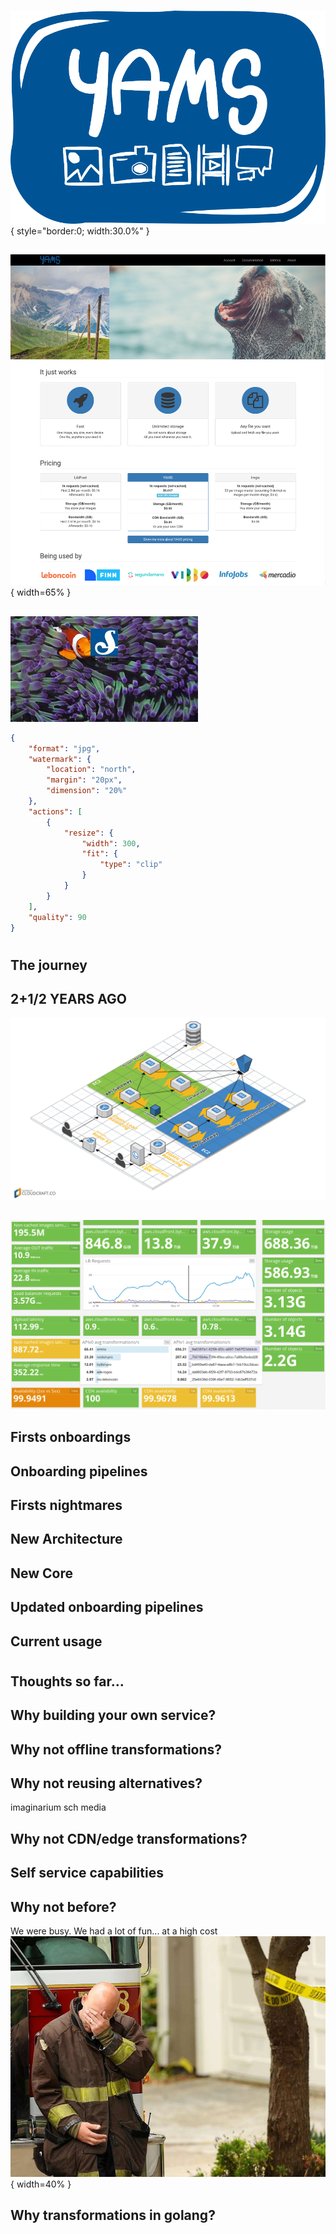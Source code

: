 #

##
![](yamsLogo.png){ style="border:0; width:30.0%" }

##
![](portal_screenshot.png){ width=65% }

## 
![](yams_image_test.jpeg)
```json
{
    "format": "jpg",
    "watermark": {
        "location": "north",
        "margin": "20px",
        "dimension": "20%"
    },
    "actions": [
        {
            "resize": {
                "width": 300,
                "fit": {
                    "type": "clip"
                }
            }
        }
    ],
    "quality": 90
}
```

#

## The journey

## 2+1/2 YEARS AGO
![](apiv0Arch.png)

##
![](yamsUsage.png)

## Firsts onboardings

## Onboarding pipelines

## Firsts nightmares

## New Architecture

## New Core

## Updated onboarding pipelines

## Current usage

# 

## Thoughts so far...

## Why building your own service? 

## Why not offline transformations?

## Why not reusing alternatives?
imaginarium
sch media

## Why not CDN/edge transformations?

## Self service capabilities

## Why not before?

We were busy. We had a lot of fun... at a high cost
![](fireman.jpg){ width=40% }

## Why transformations in golang?
